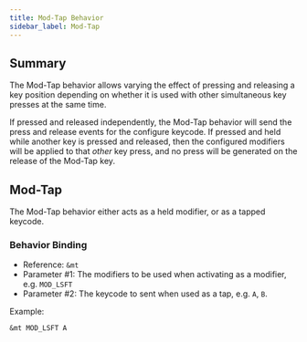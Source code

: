 ```yaml
---
title: Mod-Tap Behavior
sidebar_label: Mod-Tap
---
```


## Summary

The Mod-Tap behavior allows varying the effect of pressing and releasing a key position depending
on whether it is used with other simultaneous key presses at the same time.

If pressed and released independently, the Mod-Tap behavior will send the press and release events
for the configure keycode. If pressed and held while another key is pressed and released, then
the configured modifiers will be applied to that _other_ key press, and no press will be generated
on the release of the Mod-Tap key.

## Mod-Tap

The Mod-Tap behavior either acts as a held modifier, or as a tapped keycode.

### Behavior Binding

- Reference: `&mt`
- Parameter #1: The modifiers to be used when activating as a modifier, e.g. `MOD_LSFT`
- Parameter #2: The keycode to sent when used as a tap, e.g. `A`, `B`.

Example:

```
&mt MOD_LSFT A
```
